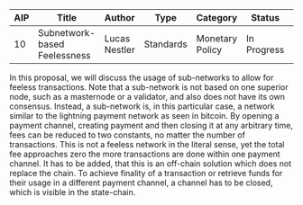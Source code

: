 | AIP | Title | Author | Type | Category | Status | Created |
|---|---|---|---|---|---|---|
| 10 | Subnetwork-based Feelessness | Lucas Nestler | Standards | Monetary Policy | In Progress | 17th of July |

In this proposal, we will discuss the usage of sub-networks to allow for feeless transactions. Note that a sub-network is not based on one superior node, such as a masternode or a validator, and also does not have its own consensus. Instead, a sub-network is, in this particular case, a network similar to the lightning payment network as seen in bitcoin. By opening a payment channel, creating payment and then closing it at any arbitrary time, fees can be reduced to two constants, no matter the number of transactions. This is not a feeless network in the literal sense, yet the total fee approaches zero the more transactions are done within one payment channel. It has to be added, that this is an off-chain solution which does not replace the chain. To achieve finality of a transaction or retrieve funds for their usage in a different payment channel, a channel has to be closed, which is visible in the state-chain.
